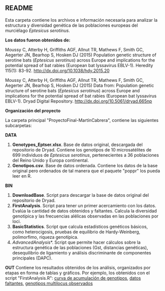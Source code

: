 ## README

Esta carpeta contiene los archivos e información necesaria para analizar la estructura y diversidad genética de las poblaciones europeas del murciélago *Eptesicus serotinus*.


**Los datos fueron obtenidos de:**

Moussy C, Atterby H, Griffiths AGF, Allnut TR, Mathews F, Smith GC, Aegerter JN, Bearhop S, Hosken DJ (2015) Population genetic structure of serotine bats (*Eptesicus serotinus*) across Europe and implications for the potential spread of bat rabies (European bat lyssavirus EBLV-1). Heredity 115(1): 83-92. http://dx.doi.org/10.1038/hdy.2015.20

Moussy C, Atterby H, Griffiths AGF, Allnut TR, Mathews F, Smith GC, Aegerter JN, Bearhop S, Hosken DJ (2015) Data from: Population genetic structure of serotine bats (*Eptesicus serotinus*) across Europe and implications for the potential spread of bat rabies (European bat lyssavirus EBLV-1). Dryad Digital Repository. http://dx.doi.org/10.5061/dryad.665np


**Organización del proyecto**

La carpeta principal "ProyectoFinal-MartínCabrera", contiene las siguientes subcarpetas:

**DATA**
1. **Genotypes_Eptser.xlsx**. Base de datos original, descargada del repositorio de Dryad. Contiene los genotipos de 10 microsatélites de 699 individuos de *Eptesicus serotinus*, pertenecientes a 36 poblaciones del Reino Unido y Europa continental.
2. **Genotipos.csv**. Base de datos ordenada. Contiene los datos de la base original pero ordenados de tal manera que el paquete "poppr" los pueda leer en R.

**BIN**
1. **DownloadBase**. Script para descargar la base de datos original del repositorio de Dryad.
2. **FirstAnalysis**. Script para tener un primer acercamiento con los datos. Evalúa la cantidad de datos obtenidos y faltantes. Calcula la diversidad genotípica y las frecuencias alélicas observadas en las poblaciones por loci.
3. **BasicStatistics**. Script que calcula estadísticos genéticos básicos, como heterocigosis, pruebas de equilibrio de Hardy-Weinberg, polimorfimo, riqueza genotípica. 
4. *AdvancedAnalysis**. Script que permite hacer cálculos sobre la estructura genética de las poblaciones (Gst, distancias genéticas), desequilibrio de ligamiento y análisis discriminante de componentes principales (DAPC).

**OUT**
Contiene los resultados obtenidos de los análisis, organizados por etapas en forma de tablas y gráficos.
Por ejemplo, los obtenidos con el script "FirstAnalysis.R": [curva de acumulación de genotipos](https://raw.githubusercontent.com/MartinCabreraG/ProyectoFinalBioinf2017-II/master/gaccEptpop.png), [datos faltantes](https://raw.githubusercontent.com/MartinCabreraG/ProyectoFinalBioinf2017-II/master/missdEptpop.png), [genotipos multilocus observados](https://raw.githubusercontent.com/MartinCabreraG/ProyectoFinalBioinf2017-II/master/mlgEptpop.png)

